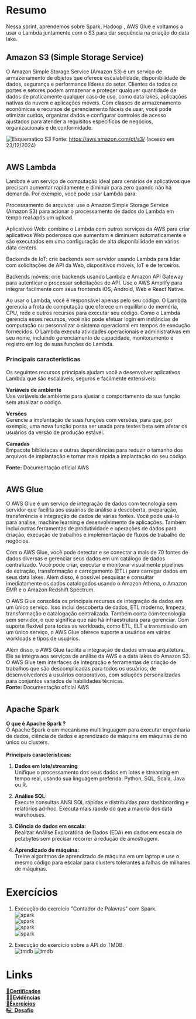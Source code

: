 # Resumo
Nessa sprint, aprendemos sobre Spark, Hadoop , AWS Glue e voltamos a usar o Lambda juntamente com o S3 para dar sequência na criação do data lake.
  

## Amazon S3 (Simple Storage Service)
O Amazon Simple Storage Service (Amazon S3) é um serviço de armazenamento de objetos que oferece escalabilidade, disponibilidade de dados, segurança e performance líderes do setor. Clientes de todos os portes e setores podem armazenar e proteger qualquer quantidade de dados de praticamente qualquer caso de uso, como data lakes, aplicações nativas da nuvem e aplicações móveis. Com classes de armazenamento econômicas e recursos de gerenciamento fáceis de usar, você pode otimizar custos, organizar dados e configurar controles de acesso ajustados para atender a requisitos específicos de negócios, organizacionais e de conformidade.

![Esquemático S3](../img/s3.png)
Fonte: https://aws.amazon.com/pt/s3/ (acesso em 23/12/2024)  

 
# 

## AWS Lambda  
Lambda é um serviço de computação ideal para cenários de aplicativos que precisam aumentar rapidamente e diminuir para zero quando não há demanda. Por exemplo, você pode usar Lambda para:

Processamento de arquivos: use o Amazon Simple Storage Service (Amazon S3) para acionar o processamento de dados do Lambda em tempo real após um upload.

Aplicativos Web: combine o Lambda com outros serviços da AWS para criar aplicativos Web poderosos que aumentam e diminuem automaticamente e são executados em uma configuração de alta disponibilidade em vários data centers.

Backends de IoT: crie backends sem servidor usando Lambda para lidar com solicitações de API da Web, dispositivos móveis, IoT e de terceiros.

Backends móveis: crie backends usando Lambda e Amazon API Gateway para autenticar e processar solicitações de API. Use o AWS Amplify para integrar facilmente com seus frontends iOS, Android, Web e React Native.

Ao usar o Lambda, você é responsável apenas pelo seu código. O Lambda gerencia a frota de computação que oferece um equilíbrio de memória, CPU, rede e outros recursos para executar seu código. Como o Lambda gerencia esses recursos, você não pode efetuar login em instâncias de computação ou personalizar o sistema operacional em tempos de execução fornecidos. O Lambda executa atividades operacionais e administrativas em seu nome, incluindo gerenciamento de capacidade, monitoramento e registro em log de suas funções do Lambda.  

### Principais características 

Os seguintes recursos principais ajudam você a desenvolver aplicativos Lambda que são escaláveis, seguros e facilmente extensíveis:

**Variáveis ​​de ambiente**  
Use variáveis ​​de ambiente para ajustar o comportamento da sua função sem atualizar o código.

**Versões**  
Gerencie a implantação de suas funções com versões, para que, por exemplo, uma nova função possa ser usada para testes beta sem afetar os usuários da versão de produção estável.

**Camadas**  
Empacote bibliotecas e outras dependências para reduzir o tamanho dos arquivos de implantação e tornar mais rápida a implantação do seu código.

**Fonte:** Documentação oficial AWS
#  
## AWS Glue  
O AWS Glue é um serviço de integração de dados com tecnologia sem servidor que facilita aos usuários de análise a descoberta, preparação, transferência e integração de dados de várias fontes. Você pode usá-lo para análise, machine learning e desenvolvimento de aplicações. Também inclui outras ferramentas de produtividade e operações de dados para criação, execução de trabalhos e implementação de fluxos de trabalho de negócios.

Com o AWS Glue, você pode detectar e se conectar a mais de 70 fontes de dados diversas e gerenciar seus dados em um catálogo de dados centralizado. Você pode criar, executar e monitorar visualmente pipelines de extração, transformação e carregamento (ETL) para carregar dados em seus data lakes. Além disso, é possível pesquisar e consultar imediatamente os dados catalogados usando o Amazon Athena, o Amazon EMR e o Amazon Redshift Spectrum.

O AWS Glue consolida os principais recursos de integração de dados em um único serviço. Isso inclui descoberta de dados, ETL moderno, limpeza, transformação e catalogação centralizada. Também conta com tecnologia sem servidor, o que significa que não há infraestrutura para gerenciar. Com suporte flexível para todas as workloads, como ETL, ELT e transmissão em um único serviço, o AWS Glue oferece suporte a usuários em várias workloads e tipos de usuários.

Além disso, o AWS Glue facilita a integração de dados em sua arquitetura. Ele se integra aos serviços de análise da AWS e a data lakes do Amazon S3. O AWS Glue tem interfaces de integração e ferramentas de criação de trabalhos que são descomplicadas para todos os usuários, de desenvolvedores a usuários corporativos, com soluções personalizadas para conjuntos variados de habilidades técnicas.  
**Fonte:** Documentação oficial AWS  
#

## Apache Spark  
**O que é Apache Spark ?**  
O Apache Spark é um mecanismo multilinguagem para executar engenharia de dados, ciência de dados e aprendizado de máquina em máquinas de nó único ou clusters.  
<br>
**Principais características:**  
1. **Dados em lote/streaming**  
    Unifique o processamento dos seus dados em lotes e streaming em tempo real, usando sua linguagem preferida: Python, SQL, Scala, Java ou R.  

2. **Análise SQL:**  
Execute consultas ANSI SQL rápidas e distribuídas para dashboarding e relatórios ad-hoc. Executa mais rápido do que a maioria dos data warehouses.  

3. **Ciência de dados em escala:**  
Realizar Análise Exploratória de Dados (EDA) em dados em escala de petabytes sem precisar recorrer à redução de amostragem.  

4. **Aprendizado de máquina:**  
Treine algoritmos de aprendizado de máquina em um laptop e use o mesmo código para escalar para clusters tolerantes a falhas de milhares de máquinas.  


# Exercícios  
1. Execução do exercício "Contador de Palavras" com Spark.  
![spark](/Sprint7/Exercicios/Spark/spark1.png)  
![spark](/Sprint7/Exercicios/Spark/spark2.png)  
![spark](/Sprint7/Exercicios/Spark/spark3.png)  
![spark](/Sprint7/Exercicios/Spark/spark4.png)  

2. Execução do exercício sobre a API do TMDB.  
![tmdb](/Sprint7/Exercicios/TMDB/tmdb_codigo.png)
![tmdb](/Sprint7/Exercicios/TMDB/tmdb_retorno.png)



# Links
[📜**Certificados**](/Sprint7/Certificados/)  
[🕵️‍♂️**Evidências** ](/Sprint7/Evidencias/)  
[💪**Exercícios**](/Sprint7/Exercicios/)  
[🖳 **Desafio**](/Sprint7/Desafio/README.md)  